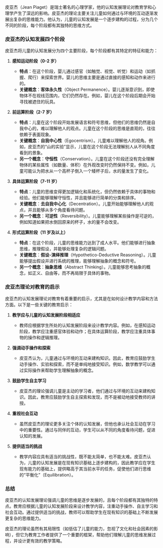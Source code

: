 皮亚杰（Jean Piaget）是瑞士著名的心理学家，他的认知发展理论对教育学和心理学产生了深远的影响。皮亚杰的理论主要关注儿童如何通过与环境的互动逐渐发展出复杂的思维能力。他认为，儿童的认知发展是一个逐步建构的过程，分为几个不同的阶段，每个阶段都有其独特的思维方式。

### 皮亚杰的认知发展四个阶段

皮亚杰将儿童的认知发展分为四个主要阶段，每个阶段都有其特定的特征和能力：

1. **感知运动阶段（0-2 岁）**

   - **特点**：在这个阶段，婴儿通过感官（如触觉、视觉、听觉）和运动（如抓握、爬行）来探索世界。婴儿的思维主要是通过直接的感知和动作来进行的。
   - **关键概念**：**客体永久性**（Object Permanence）。婴儿逐渐意识到，即使物体不在视线范围内，它们仍然存在。例如，婴儿在这个阶段后期会开始寻找被遮住的玩具。

2. **前运算阶段（2-7 岁）**

   - **特点**：儿童在这个阶段开始发展语言和符号思维，但他们的思维仍然是自我中心的，难以理解他人的观点。儿童在这个阶段的思维是直观的，往往依赖于表面现象。
   - **关键概念**：**自我中心性**（Egocentrism）。儿童难以理解他人的视角。例如，皮亚杰的“山的实验”显示，儿童在这个阶段无法理解别人从不同角度看到的景象。
   - **另一个概念**：**守恒性**（Conservation）。儿童在这个阶段还没有完全理解物体的某些属性（如数量、体积）在外观改变时仍然保持不变。例如，儿童可能认为把水从一个高杯子倒入一个矮杯子后，水的量发生了变化。

3. **具体运算阶段（7-11 岁）**

   - **特点**：儿童的思维变得更加逻辑化和系统化，但仍然依赖于具体的事物和经验。他们能够理解守恒性，并且能够进行简单的分类和排序。
   - **关键概念**：**去自我中心化**（Decentration）。儿童开始能够理解他人的观点，并且能够从多个角度看待问题。
   - **另一个概念**：**可逆性**（Reversibility）。儿童能够理解某些操作是可逆的，例如知道如果把水倒回原来的杯子，水的量不会改变。

4. **形式运算阶段（11 岁及以上）**
   - **特点**：在这个阶段，儿童的思维能力达到了成人水平。他们能够进行抽象思维，推理假设，并能够处理复杂的逻辑问题。
   - **关键概念**：**假设-演绎推理**（Hypothetico-Deductive Reasoning）。儿童能够提出假设并进行系统的推理，能够理解抽象的概念和符号。
   - **另一个概念**：**抽象思维**（Abstract Thinking）。儿童能够思考抽象的概念，如正义、自由等，而不再局限于具体的事物。

### 皮亚杰理论对教育的启示

皮亚杰的认知发展理论对教育有着重要的启示，尤其是在如何设计教学内容和方法方面。以下是一些关键的教育启示：

1. **教学应与儿童的认知发展阶段相适应**

   - 教师应根据学生所处的认知发展阶段来设计教学内容。例如，在感知运动阶段，教学应注重感官体验和动作；在具体运算阶段，教学应注重具体事物的操作和逻辑推理。

2. **强调动手操作和探索**

   - 皮亚杰认为，儿童通过与环境的互动来建构知识。因此，教育应鼓励学生动手操作、实验和探索，而不是单纯地接受知识。例如，数学教学可以通过实际操作来帮助学生理解抽象的概念。

3. **鼓励学生自主学习**

   - 皮亚杰的理论强调儿童是主动的学习者，他们通过与环境的互动来建构知识。因此，教育应鼓励学生自主探索和发现，而不是被动地接受教师的讲授。

4. **重视社会互动**

   - 虽然皮亚杰的理论更多关注个体的认知发展，但他也承认社会互动在学习中的重要性。通过与同伴的互动，学生可以从不同的角度看待问题，促进认知的发展。

5. **提供适当的挑战**
   - 教学内容应具有适当的挑战性，既不能太简单，也不能太难。皮亚杰认为，儿童的认知发展是在现有知识基础上逐步建构的，因此教学应在学生现有能力的基础上，提供略高于其当前水平的任务，促使他们进行思维的“平衡化”（Equilibration）。

### 总结

皮亚杰的认知发展理论强调儿童的思维是逐步发展的，且每个阶段都有其独特的特点。教育应根据儿童的认知发展阶段来设计教学内容，注重动手操作、自主学习和社会互动。通过提供适当的挑战，教师可以帮助学生在现有知识的基础上不断发展更复杂的思维能力。

皮亚杰的理论虽然有其局限性（如低估了儿童的能力，忽视了文化和社会因素的影响），但它为教育工作者提供了一个重要的框架，帮助他们理解儿童的思维发展过程，并设计更有效的教学策略。
